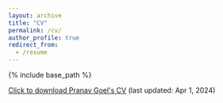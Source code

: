 ```yaml
---
layout: archive
title: "CV"
permalink: /cv/
author_profile: true
redirect_from:
  - /resume
---
```


{% include base_path %}

<ins>[Click to download Pranav Goel's CV](https://pranav-goel.github.io/files/CV_2024_04_07.pdf)</ins> (last updated: Apr 1, 2024)
